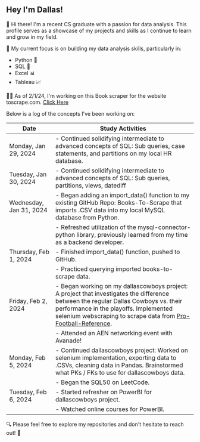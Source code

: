 ## Hey I'm Dallas!

👋 Hi there! I'm a recent CS graduate with a passion for data analysis. This profile serves as a showcase of my projects and skills as I continue to learn and grow in my field.

🎯 My current focus is on building my data analysis skills, particularly in:
* Python 🐍
* SQL 💾
* Excel 📊
* Tableau 📈

👨‍💻 As of 2/1/24, I'm working on this Book scraper for the website toscrape.com. [Click Here](https://github.com/Dfria/books-to-scrape) 

Below is a log of the concepts I've been working on:

| Date                 | Study Activities                                       |
|----------------------|--------------------------------------------------------|
| Monday, Jan 29, 2024  | - Continued solidifying intermediate to advanced concepts of SQL: Sub queries, case statements, and partitions on my local HR database. |
| Tuesday, Jan 30, 2024 | - Continued solidifying intermediate to advanced concepts of SQL: Sub queries, partitions, views, datediff |
| Wednesday, Jan 31, 2024 | - Began adding an import_data() function to my existing GitHub Repo: Books-To-Scrape that imports .CSV data into my local MySQL database from Python. |
|                      | - Refreshed utilization of the mysql-connector-python library, previously learned from my time as a backend developer. |
| Thursday, Feb 1, 2024  | - Finished import_data() function, pushed to GitHub.  |
|                      | - Practiced querying imported books-to-scrape data.  |
| Friday, Feb 2, 2024    | - Began working on my dallascowboys project: A project that investigates the difference between the regular Dallas Cowboys vs. their performance in the playoffs. Implemented selenium webscraping to scrape data from [Pro-Football-Reference](https://www.pro-football-reference.com/). |
|                      | - Attended an AEN networking event with Avanade!      |
| Monday, Feb 5, 2024    | - Continued dallascowboys project: Worked on selenium implementation, exporting data to .CSVs, cleaning data in Pandas. Brainstormed what PKs / FKs to use for dallascowboys data. |
|                      | - Began the SQL50 on LeetCode.                        |
| Tuesday, Feb 6, 2024   | - Started refresher on PowerBI for dallascowboys project. |
|                      | - Watched online courses for PowerBI.                 |


🔍 Please feel free to explore my repositories and don't hesitate to reach out! 📩

<!--
**Dfria/Dfria** is a ✨ _special_ ✨ repository because its `README.md` (this file) appears on your GitHub profile.


-->
